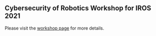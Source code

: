 ## Cybersecurity of Robotics Workshop for IROS 2021

Please visit the [workshop page](https://yuhan-zhao.github.io/SinglePaged/) for more details.
